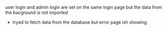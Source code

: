 user login and admin login are set on the same login page 
but the data from the bacground is not imported
- tryed to fetch data from the database but error page ish showing

